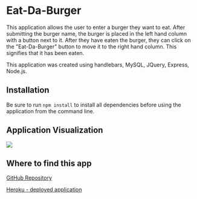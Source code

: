 # Eat-Da-Burger

This application allows the user to enter a burger they want to eat.  After submitting the burger name, the burger is placed in the left hand column with a button next to it.  After they have eaten the burger, they can click on the "Eat-Da-Burger" button to move it to the right hand column.  This signifies that it has been eaten.

This application was created using handlebars, MySQL, JQuery, Express, Node.js.

## Installation

Be sure to run `npm install` to install all dependencies before using the application from the command line.

## Application Visualization

![](https://media.giphy.com/media/RJytgBXDOOXBxXXTeo/giphy.gif)

## Where to find this app

[GitHub Repository](https://github.com/karenastell/burger)

[Heroku - deployed application](https://arcane-tor-21759.herokuapp.com/)
